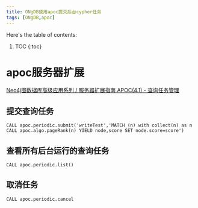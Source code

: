 ```yaml
---
title: ONgDB使用apoc提交后台cypher任务
tags: [ONgDB,apoc]
---
```


Here's the table of contents:
1. TOC
{:toc}

# apoc服务器扩展
[Neo4j图数据库高级应用系列 / 服务器扩展指南 APOC(4.1) - 查询任务管理](https://blog.csdn.net/GraphWay/article/details/93711152)

## 提交查询任务
```
CALL apoc.periodic.submit('writeTest','MATCH (n) with collect(n) as n
CALL apoc.algo.pageRank(n) YIELD node,score SET node.score=score')
```

## 查看所有后台运行的查询任务
```
CALL apoc.periodic.list()
```
## 取消任务
```
CALL apoc.periodic.cancel
```



